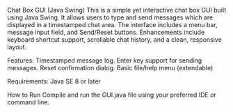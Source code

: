 Chat Box GUI (Java Swing)
This is a simple yet interactive chat box GUI built using Java Swing. It allows users to type and send messages which are displayed in a timestamped chat area.
The interface includes a menu bar, message input field, and Send/Reset buttons. Enhancements include keyboard shortcut support, scrollable chat history, and a clean, responsive layout.

Features:
Timestamped message log.
Enter key support for sending messages.
Reset confirmation dialog.
Basic file/help menu (extendable)

Requirements:
Java SE 8 or later

How to Run
Compile and run the GUI.java file using your preferred IDE or command line.
